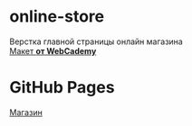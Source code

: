 # online-store
Верстка главной страницы онлайн магазина<br>
<a href="https://www.figma.com/file/eLolCRiwGTJfz7ClZjyBFP/elegance-webcademy?node-id=0%3A1">Макет </a> __<a href="https://vk.com/webcademy">от WebCademy</a>__

# GitHub Pages
<a href="https://ileods.github.io/online-store/">Магазин</a>

